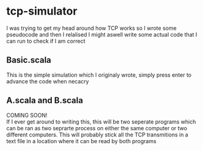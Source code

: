 # tcp-simulator
I was trying to get my head around how TCP works so I wrote some pseudocode and then I relalised I might aswell write some actual code that I can run to check if I am correct
## Basic.scala
This is the simple simulation which I originaly wrote, simply press enter to advance the code when necacry
## A.scala and B.scala
COMING SOON!  
If I ever get around to writing this, this will be two seperate programs which can be ran as two seprarte process on either the same computer or two different computers. This will probably stick all the TCP transmitions in a text file in a location where it can be read by both programs
